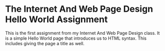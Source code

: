 # The Internet And Web Page Design Hello World Assignment
This is the first assignment from my Internet And Web Page Design class. It is a simple Hello World page that introduces us to HTML syntax. This includes giving the page a title as well.